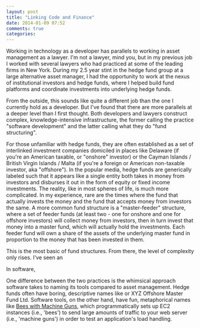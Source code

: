 ```yaml
---
layout: post
title: "Linking Code and Finance"
date: 2014-01-09 07:52
comments: true
categories: 
---
```


Working in technology as a developer has parallels to working in asset management as a lawyer. I'm not a lawyer, mind you, but in my previous job I worked with several lawyers who had practiced at some of the leading firms in New York. During my 2.5 year stint in the hedge fund group at a large alternative asset manager, I had the opportunity to work at the nexus of institutional investors and hedge funds, where I helped build fund platforms and coordinate investments into underlying hedge funds. 

From the outside, this sounds like quite a different job than the one I currently hold as a developer. But I've found that there are more parallels at a deeper level than I first thought. Both developers and lawyers construct complex, knowledge-intensive infrastructure, the former calling the practice "software development" and the latter calling what they do "fund structuring". 

For those unfamiliar with hedge funds, they are often established as a set of interlinked investment companies domiciled in places like Delaware (if you're an American taxable, or "onshore" investor) or the Cayman Islands / British Virgin Islands / Malta (if you're a foreign or American non-taxable investor, aka "offshore"). In the popular media, hedge funds are generically labeled such that it appears like a single entity both takes in money from investors and disburses it out in the form of equity or fixed income investments. The reality, like in most spheres of life, is much more complicated. In my experience, rare are the times where the fund that actually invests the money and the fund that accepts money from investors the same. A more common fund structure is a "master-feeder" structure, where a set of feeder funds (at least two - one for onshore and one for offshore investors) will collect money from investors, then in turn invest that money into a master fund, which will actually hold the investments. Each feeder fund will own a share of the assets of the underlying master fund in proportion to the money that has been invested in them.

This is the most basic of fund structures. From there, the level of complexity only rises. I've seen an 

In software,

One difference between the two practices is the whimsical approach software takes to naming its tools compared to asset management. Hedge funds often have boring, descriptive names like or XYZ Offshore Master Fund Ltd. Software tools, on the other hand, have fun, metaphorical names like [Bees with Machine Guns](https://github.com/newsapps/beeswithmachineguns), which programmatically sets up EC2 instances (i.e., 'bees') to send large amounts of traffic to your web server (i.e., 'machine guns') in order to test an application's load handling.